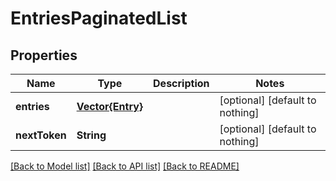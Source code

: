 # EntriesPaginatedList


## Properties
Name | Type | Description | Notes
------------ | ------------- | ------------- | -------------
**entries** | [**Vector{Entry}**](Entry.md) |  | [optional] [default to nothing]
**nextToken** | **String** |  | [optional] [default to nothing]


[[Back to Model list]](../README.md#models) [[Back to API list]](../README.md#api-endpoints) [[Back to README]](../README.md)


